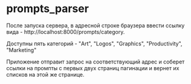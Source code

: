 # prompts_parser

После запуска сервера, в адресной строке браузера ввести ссылку вида - http://localhost:8000/prompts/category.

Доступны пять категорий - "Art", "Logos", "Graphics", "Productivity", "Marketing"

Приложение отправит запрос на соответствующий адрес и соберет ссылки на промпты с первых двух страниц пагинации и вернет их списков на этой же странице.
